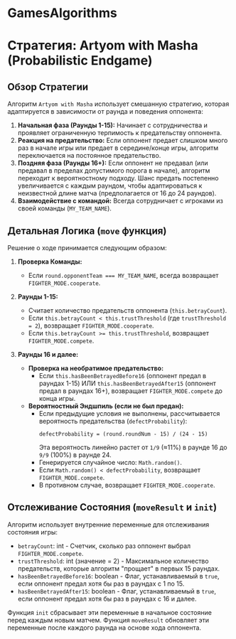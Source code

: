 # GamesAlgorithms
# Стратегия: Artyom with Masha (Probabilistic Endgame)

## Обзор Стратегии

Алгоритм `Artyom with Masha` использует смешанную стратегию, которая адаптируется в зависимости от раунда и поведения оппонента:

1.  **Начальная фаза (Раунды 1-15):** Начинает с сотрудничества и проявляет ограниченную терпимость к предательству оппонента.
2.  **Реакция на предательство:** Если оппонент предает слишком много раз в начале игры или предает в середине/конце игры, алгоритм переключается на постоянное предательство.
3.  **Поздняя фаза (Раунды 16+):** Если оппонент не предавал (или предавал в пределах допустимого порога в начале), алгоритм переходит к вероятностному подходу. Шанс предать постепенно увеличивается с каждым раундом, чтобы адаптироваться к неизвестной длине матча (предполагается от 16 до 24 раундов).
4.  **Взаимодействие с командой:** Всегда сотрудничает с игроками из своей команды (`MY_TEAM_NAME`).

## Детальная Логика (`move` функция)

Решение о ходе принимается следующим образом:

1.  **Проверка Команды:**
    * Если `round.opponentTeam === MY_TEAM_NAME`, всегда возвращает `FIGHTER_MODE.cooperate`.

2.  **Раунды 1-15:**
    * Считает количество предательств оппонента (`this.betrayCount`).
    * Если `this.betrayCount < this.trustThreshold` (где `trustThreshold = 2`), возвращает `FIGHTER_MODE.cooperate`.
    * Если `this.betrayCount >= this.trustThreshold`, возвращает `FIGHTER_MODE.compete`.

3.  **Раунды 16 и далее:**
    * **Проверка на необратимое предательство:**
        * Если `this.hasBeenBetrayedBefore16` (оппонент предал в раундах 1-15) ИЛИ `this.hasBeenBetrayedAfter15` (оппонент предал в раундах 16+), возвращает `FIGHTER_MODE.compete` до конца игры.
    * **Вероятностный Эндшпиль (если не был предан):**
        * Если предыдущие условия не выполнены, рассчитывается вероятность предательства (`defectProbability`):
            ```
            defectProbability = (round.roundNum - 15) / (24 - 15)
            ```
            Эта вероятность линейно растет от `1/9` (≈11%) в раунде 16 до `9/9` (100%) в раунде 24.
        * Генерируется случайное число: `Math.random()`.
        * Если `Math.random() < defectProbability`, возвращает `FIGHTER_MODE.compete`.
        * В противном случае, возвращает `FIGHTER_MODE.cooperate`.

## Отслеживание Состояния (`moveResult` и `init`)

Алгоритм использует внутренние переменные для отслеживания состояния игры:

* `betrayCount`: int - Счетчик, сколько раз оппонент выбрал `FIGHTER_MODE.compete`.
* `trustThreshold`: int (значение = 2) - Максимальное количество предательств, которые алгоритм "прощает" в первых 15 раундах.
* `hasBeenBetrayedBefore16`: boolean - Флаг, устанавливаемый в `true`, если оппонент предал хотя бы раз в раундах с 1 по 15.
* `hasBeenBetrayedAfter15`: boolean - Флаг, устанавливаемый в `true`, если оппонент предал хотя бы раз в раундах с 16 и далее.

Функция `init` сбрасывает эти переменные в начальное состояние перед каждым новым матчем. Функция `moveResult` обновляет эти переменные после каждого раунда на основе хода оппонента.
